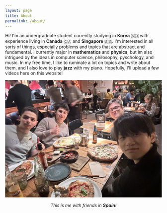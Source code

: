 ```yaml
---
layout: page
title: About
permalink: /about/
---
```


Hi! I'm an undergraduate student currently studying in **Korea** 🇰🇷 with experience living in **Canada** 🇨🇦 and **Singapore** 🇸🇬.  I'm interested in all sorts of things, especially problems and topics that are abstract and fundamental. I currently major in **mathematics** and **physics**, but im also intrigued by the ideas in computer science, philosophy, pyschology, and music. In my free time, I like to ruminate a lot on topics and write about them, and I also love to play **jazz** with my piano. Hopefully, I'll upload a few videos here on this website!

![Me_With_My_Friends.jpeg](/assets/img/Me_With_My_Friends.jpeg)

<p style="text-align:center">
<i>This is me with friends in <strong>Spain</strong>!